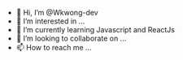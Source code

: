 - 👋 Hi, I’m @Wkwong-dev
- 👀 I’m interested in ...
- 🌱 I’m currently learning Javascript and ReactJs 
- 💞️ I’m looking to collaborate on ...
- 📫 How to reach me ...

<!---
Wkwong-dev/Wkwong-dev is a ✨ special ✨ repository because its `README.md` (this file) appears on your GitHub profile.
You can click the Preview link to take a look at your changes.
--->
